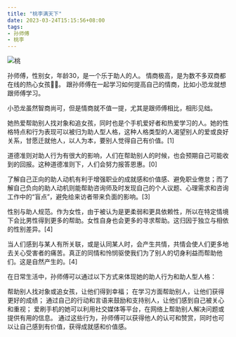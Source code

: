 ```yaml
---
title: "桃李满天下"
date: 2023-03-24T15:15:56+08:00
tags:
- 孙师傅
- 桃李
---
```



![桃](https://github.com/konglong87/konglong87.github.io/blob/main/blog/public/pics/aaron-burden-2449543.jpg?raw=true)

孙师傅，性别女，年龄30，是一个乐于助人的人。
情商极高，是为数不多双商都在线的热心女孩👧🏻。
跟孙师傅在一起学习如何提高自己的情商，比如小恐龙就想跟师傅学习。

小恐龙虽然智商尚可，但是情商就不值一提，尤其是跟师傅相比，相形见绌。

她热爱帮助别人找对象和追女孩，同时也是个手机爱好者和热爱学习的人。她的性格特点和行为表现可以被归为助人型人格，这种人格类型的人渴望别人的爱或良好关系，甘愿迁就他人，以人为本，要别人觉得自己有价值。[1]

道德准则对助人行为有很大的影响，人们在帮助别人的时候，也会预期自己可能收到的回报。这种道德准则下，人们会努力报答恩惠。[0]

了解自己正向的助人动机有利于增强职业的成就感和价值感、避免职业倦怠；而了解自己负向的助人动机则能帮助咨询师及时发现自己的个人议题、心理需求和咨询工作中的“盲点”，避免给来访者带来负面的影响。[3]

性别与助人规范。作为女性，由于被认为是更柔弱和更具依赖性，所以在特定情境下会比男性得到更多的帮助。女性自身也会更多的寻求帮助。这归因于独立与相依的性别差异。[4]

当人们感到与某人有所关联，或是认同某人时，会产生共情，共情会使人们更多地去关心受害者的痛苦。真正的同情和怜悯驱使我们为了别人的切身利益而帮助他们。这是自然产生的。[4]

在日常生活中，孙师傅可以通过以下方式来体现她的助人行为和助人型人格：

帮助别人找对象或追女孩，让他们得到幸福；
在学习方面帮助别人，让他们获得更好的成绩；
通过自己的行动和言语来鼓励和支持别人，让他们感到自己被关心和重视；
爱刷手机的她可以利用社交媒体等平台，在网络上帮助别人解决问题或提供有用的信息。
通过这些行为，孙师傅可以获得他人的认可和赞赏，同时也可以让自己感到有价值，获得成就感和价值感。